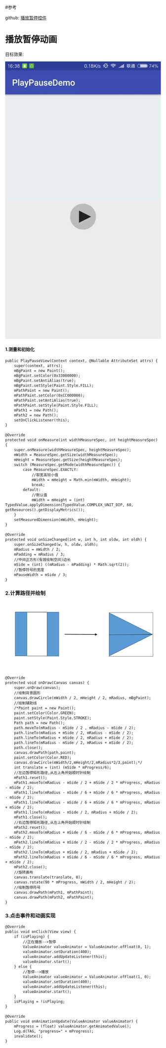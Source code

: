 #参考

 github:    [播放暂停控件](https://github.com/Lauzy/PlayPauseView) 

# 播放暂停动画 #

目标效果:

![](imgs/playpause/PlayPauseView.gif)

#### 1.测量和初始化 ####

    public PlayPauseView(Context context, @Nullable AttributeSet attrs) {
        super(context, attrs);
        mBgPaint = new Paint();
        mBgPaint.setColor(0x33000000);
        mBgPaint.setAntiAlias(true);
        mBgPaint.setStyle(Paint.Style.FILL);
        mPathPaint = new Paint();
        mPathPaint.setColor(0xCC000000);
        mPathPaint.setAntiAlias(true);
        mPathPaint.setStyle(Paint.Style.FILL);
        mPath1 = new Path();
        mPath2 = new Path();
        setOnClickListener(this);
    }

    @Override
    protected void onMeasure(int widthMeasureSpec, int heightMeasureSpec) {
        super.onMeasure(widthMeasureSpec, heightMeasureSpec);
        mWidth = MeasureSpec.getSize(widthMeasureSpec);
        mHeight = MeasureSpec.getSize(heightMeasureSpec);
        switch (MeasureSpec.getMode(widthMeasureSpec)) {
            case MeasureSpec.EXACTLY:
                //取宽高较小值
                mWidth = mHeight = Math.min(mWidth, mHeight);
                break;
            default:
                //默认值
                mWidth = mHeight = (int) TypedValue.applyDimension(TypedValue.COMPLEX_UNIT_DIP, 60, getResources().getDisplayMetrics());
        }
        setMeasuredDimension(mWidth, mHeight);
    }

    @Override
    protected void onSizeChanged(int w, int h, int oldw, int oldh) {
        super.onSizeChanged(w, h, oldw, oldh);
        mRadius = mWidth / 2;
        mPadding = mRadius / 3;
        //中间正方形(有效绘制空间)边长
        mSide = (int) ((mRadius - mPadding) * Math.sqrt(2));
        //暂停符号的宽度
        mPauseWidth = mSide / 3;
    }

### 2.计算路径并绘制 ###

![](imgs/playpause/play1.png)

    @Override
    protected void onDraw(Canvas canvas) {
        super.onDraw(canvas);
        //绘制背景圆形
        canvas.drawCircle(mWidth / 2, mHeight / 2, mRadius, mBgPaint);
        //绘制辅助线
        /*Paint paint = new Paint();
        paint.setColor(Color.GREEN);
        paint.setStyle(Paint.Style.STROKE);
        Path path = new Path();
        path.moveTo(mRadius - mSide / 2 , mRadius - mSide / 2);
        path.lineTo(mRadius + mSide / 2, mRadius - mSide / 2);
        path.lineTo(mRadius + mSide / 2, mRadius + mSide / 2);
        path.lineTo(mRadius - mSide / 2, mRadius + mSide / 2);
        path.close();
        canvas.drawPath(path,paint);
        paint.setColor(Color.RED);
        canvas.drawCircle(mWidth/2,mHeight/2,mRadius*2/3,paint);*/
        int translate = (int) (mSide * mProgress/6);
        //左边暂停矩形路径,从左上角开始顺时针绘制
        mPath1.reset();
        mPath1.moveTo(mRadius - mSide / 2 + mSide / 2 * mProgress, mRadius - mSide / 2);
        mPath1.lineTo(mRadius - mSide / 6 + mSide / 6 * mProgress, mRadius - mSide / 2);
        mPath1.lineTo(mRadius - mSide / 6 + mSide / 6 * mProgress, mRadius + mSide / 2);
        mPath1.lineTo(mRadius - mSide / 2, mRadius + mSide / 2);
        mPath1.close();
        //右边暂停矩形路径,从左上角开始顺时针绘制
        mPath2.reset();
        mPath2.moveTo(mRadius + mSide / 6 - mSide / 6 * mProgress, mRadius - mSide / 2);
        mPath2.lineTo(mRadius + mSide / 2 - mSide / 2 * mProgress, mRadius - mSide / 2);
        mPath2.lineTo(mRadius + mSide / 2, mRadius + mSide / 2);
        mPath2.lineTo(mRadius + mSide / 6 - mSide / 6 * mProgress, mRadius + mSide / 2);
        mPath2.close();
        //旋转画布
        canvas.translate(translate, 0);
        canvas.rotate(90 * mProgress, mWidth / 2, mHeight / 2);
        //绘制暂停符号
        canvas.drawPath(mPath1, mPathPaint);
        canvas.drawPath(mPath2, mPathPaint);
    }

### 3.点击事件和动画实现 ###

	@Override
    public void onClick(View view) {
        if (isPlaying) {
            //正在播放-->暂停
            ValueAnimator valueAnimator = ValueAnimator.ofFloat(0, 1);
            valueAnimator.setDuration(400);
            valueAnimator.addUpdateListener(this);
            valueAnimator.start();
        } else {
            //暂停-->播放
            ValueAnimator valueAnimator = ValueAnimator.ofFloat(1, 0);
            valueAnimator.setDuration(400);
            valueAnimator.addUpdateListener(this);
            valueAnimator.start();
        }
        isPlaying = !isPlaying;
    }

    @Override
    public void onAnimationUpdate(ValueAnimator valueAnimator) {
        mProgress = (float) valueAnimator.getAnimatedValue();
        Log.d(TAG, "progress=" + mProgress);
        invalidate();
    }